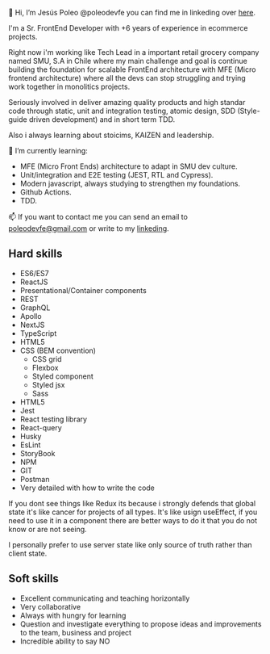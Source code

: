 👋 Hi, I’m Jesús Poleo @poleodevfe you can find me in linkeding over [here](https://www.linkedin.com/in/poleodesign/).

I'm a Sr. FrontEnd Developer with +6 years of experience  in ecommerce projects.

Right now i'm working like Tech Lead in a important retail grocery company named SMU, S.A in Chile where my main challenge and goal is continue building the foundation for scalable FrontEnd architecture with MFE (Micro frontend architecture) where all the devs can stop struggling and trying work together in monolitics projects.

Seriously involved in deliver amazing quality products and high standar code through static, unit and integration testing, atomic design, SDD (Style-guide driven development) and in short term TDD.

Also i always learning about stoicims, KAIZEN and leadership.

🌱 I’m currently learning:

- MFE (Micro Front Ends) architecture to adapt in SMU dev culture.
- Unit/integration and E2E testing (JEST, RTL and Cypress).
- Modern javascript, always studying to strengthen my foundations.
- Github Actions.
- TDD.

📫 If you want to contact me you can send an email to poleodevfe@gmail.com or write to my [linkeding](https://www.linkedin.com/in/poleodesign/).

## Hard skills

- ES6/ES7
- ReactJS
- Presentational/Container components
- REST
- GraphQL
- Apollo
- NextJS
- TypeScript
- HTML5
- CSS (BEM convention)
  - CSS grid
  - Flexbox
  - Styled component
  - Styled jsx
  - Sass
- HTML5
- Jest
- React testing library
- React-query
- Husky
- EsLint
- StoryBook
- NPM
- GIT
- Postman
- Very detailed with how to write the code

If you dont see things like Redux its because i strongly defends that global state it's like cancer for projects of all types. It's like usign useEffect, if you need to use it in a component there are better ways to do it that you do not know or are not seeing.

I personally prefer to use server state like only source of truth rather than client state.

## Soft skills

- Excellent communicating and teaching horizontally
- Very collaborative
- Always with hungry for learning
- Question and investigate everything to propose ideas and improvements to the team, business and project
- Incredible ability to say NO

<!---
poleodevfe/poleodevfe is a ✨ special ✨ repository because its `README.md` (this file) appears on your GitHub profile.
You can click the Preview link to take a look at your changes.
--->
